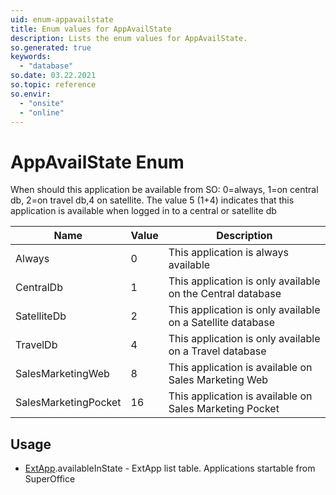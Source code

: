 ```yaml
---
uid: enum-appavailstate
title: Enum values for AppAvailState
description: Lists the enum values for AppAvailState.
so.generated: true
keywords:
  - "database"
so.date: 03.22.2021
so.topic: reference
so.envir:
  - "onsite"
  - "online"
---
```


# AppAvailState Enum

When should this application be available from SO: 0=always, 1=on central db, 2=on travel db,4 on satellite. The value 5 (1+4) indicates that this application is available when logged in to a central or satellite db

| Name | Value | Description |
|------|-------|-------------|
|Always|0|This application is always available|
|CentralDb|1|This application is only available on the Central database|
|SatelliteDb|2|This application is only available on a Satellite database|
|TravelDb|4|This application is only available on a Travel database|
|SalesMarketingWeb|8|This application is available on Sales Marketing Web|
|SalesMarketingPocket|16|This application is available on Sales Marketing Pocket|

## Usage

* [ExtApp](../extapp.md).availableInState - ExtApp list table. Applications startable from SuperOffice
